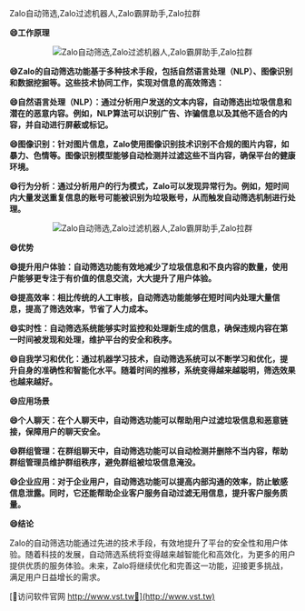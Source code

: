 Zalo自动筛选,Zalo过滤机器人,Zalo霸屏助手,Zalo拉群

**😄工作原理**

 <center><img src="https://vst.tw/MP4/tuiguang/png/2.png" alt="Zalo自动筛选,Zalo过滤机器人,Zalo霸屏助手,Zalo拉群"></center>

**😄Zalo的自动筛选功能基于多种技术手段，包括自然语言处理（NLP）、图像识别和数据挖掘等。这些技术协同工作，实现对信息的高效筛选：**

**😄自然语言处理（NLP）：通过分析用户发送的文本内容，自动筛选出垃圾信息和潜在的恶意内容。例如，NLP算法可以识别广告、诈骗信息以及其他不适合的内容，并自动进行屏蔽或标记。**

**😄图像识别：针对图片信息，Zalo使用图像识别技术识别不合规的图片内容，如暴力、色情等。图像识别模型能够自动检测并过滤这些不当内容，确保平台的健康环境。**

**😄行为分析：通过分析用户的行为模式，Zalo可以发现异常行为。例如，短时间内大量发送重复信息的账号可能被识别为垃圾账号，从而触发自动筛选机制进行处理。**

 <center><img src="https://vst.tw/MP4/tuiguang/png/5.png" alt="Zalo自动筛选,Zalo过滤机器人,Zalo霸屏助手,Zalo拉群"></center>

**😄优势**

**😄提升用户体验：自动筛选功能有效地减少了垃圾信息和不良内容的数量，使用户能够更专注于有价值的信息交流，大大提升了用户体验。**

**😄提高效率：相比传统的人工审核，自动筛选功能能够在短时间内处理大量信息，提高了筛选效率，节省了人力成本。**

**😄实时性：自动筛选系统能够实时监控和处理新生成的信息，确保违规内容在第一时间被发现和处理，维护平台的安全和秩序。**

**😄自我学习和优化：通过机器学习技术，自动筛选系统可以不断学习和优化，提升自身的准确性和智能化水平。随着时间的推移，系统变得越来越聪明，筛选效果也越来越好。**

**😄应用场景**

**😄个人聊天：在个人聊天中，自动筛选功能可以帮助用户过滤垃圾信息和恶意链接，保障用户的聊天安全。**

**😄群组管理：在群组聊天中，自动筛选功能可以自动检测并删除不当内容，帮助群组管理员维护群组秩序，避免群组被垃圾信息淹没。**

**😄企业应用：对于企业用户，自动筛选功能可以提高内部沟通的效率，防止敏感信息泄露。同时，它还能帮助企业客户服务自动过滤无用信息，提升客户服务质量。**

**😄结论**

Zalo的自动筛选功能通过先进的技术手段，有效地提升了平台的安全性和用户体验。随着科技的发展，自动筛选系统将变得越来越智能化和高效化，为更多的用户提供优质的服务体验。未来，Zalo将继续优化和完善这一功能，迎接更多挑战，满足用户日益增长的需求。


[👻访问软件官网 http://www.vst.tw👻](http://www.vst.tw)
